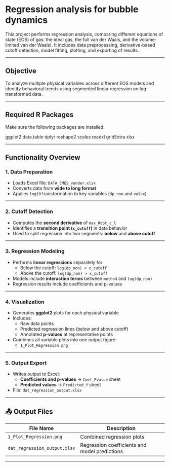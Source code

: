 # Regression analysis for bubble dynamics

This project performs regression analysis, comparing different equations of state (EOS) of gas: the ideal gas, the full van der Waals, and the volume-limited van der Waals). It includes data preprocessing, derivative-based cutoff detection, model fitting, plotting, and exporting of results.

---

## Objective

To analyze multiple physical variables across different EOS models and identify behavioral trends using segmented linear regression on log-transformed data.

---

## Required R Packages

Make sure the following packages are installed:

ggplot2
data.table
dplyr
reshape2
scales
readxl
gridExtra
xlsx

---
## Functionality Overview

### 1. Data Preparation
- Loads Excel file: `DATA_CMES_vander.xlsx`
- Converts data from **wide to long format**
- Applies `log10` transformation to key variables (`dp_non` and `value`)

---

### 2. Cutoff Detection
- Computes the **second derivative** of `max_Rdot_c_l`  
- Identifies a **transition point (`x_cutoff`)** in data behavior  
- Used to split regression into two segments: **below** and **above cutoff**

---

### 3. Regression Modeling
- Performs **linear regressions** separately for:
  - Below the cutoff: `log(dp_non) < x_cutoff`
  - Above the cutoff: `log(dp_non) > x_cutoff`
- Models include **interaction terms** between `method` and `log(dp_non)`
- Regression results include coefficients and p-values

---

### 4. Visualization
- Generates **ggplot2** plots for each physical variable
- Includes:
  - Raw data points
  - Predicted regression lines (below and above cutoff)
  - Annotated **p-values** at representative points
- Combines all variable plots into one output figure:
  - `1_Plot_Regression.png`

---

### 5. Output Export
- Writes output to Excel:
  - **Coefficients and p-values** → `Coef_Pvalue` sheet
  - **Predicted values** → `Predicted_Y` sheet  
- File: `dat_regression_output.xlsx`

---

## 📤 Output Files

| File Name                 | Description                                  |
|--------------------------|----------------------------------------------|
| `1_Plot_Regression.png`  | Combined regression plots                    |
| `dat_regression_output.xlsx` | Regression coefficients and model predictions |

---
